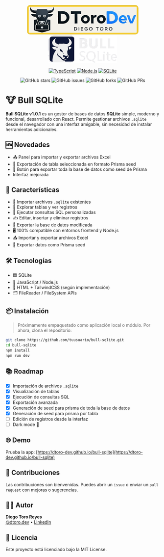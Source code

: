 <div align="center">
  <a href="https://dtoro-dev-portfolio.netlify.app/">
    <img src="https://raw.githubusercontent.com/dtoro-dev/minimalist-portfolio/master/src/assets/logo-2.2.webp" height="90px" width="auto" style="background-color: #f2f1eb; border-radius: 10px; border: 3px solid #e8c538" />
  </a> 


<img src="https://raw.githubusercontent.com/dtoro-dev/bull-sqlite/refs/heads/master/src/assets/logo-bullsqlite.png" height="90px" width="auto" />

  [![TypeScript](https://img.shields.io/badge/TypeScript-%23007ACC.svg?style=for-the-badge&logo=typescript&logoColor=white)](https://www.typescriptlang.org/)
  [![Node.js](https://img.shields.io/badge/Node.js-%2343853D.svg?style=for-the-badge&logo=node.js&logoColor=white)](https://nodejs.org/)
  [![SQLite](https://img.shields.io/badge/SQLite-%23003B57.svg?style=for-the-badge&logo=sqlite&logoColor=white)](https://sqlite.org/)

  ![GitHub stars](https://img.shields.io/github/stars/dtoro-dev/bull-sqlite)
  ![GitHub issues](https://img.shields.io/github/issues/dtoro-dev/bull-sqlite)
  ![GitHub forks](https://img.shields.io/github/forks/dtoro-dev/bull-sqlite)
  ![GitHub PRs](https://img.shields.io/github/issues-pr/dtoro-dev/bull-sqlite)
</div>

# 🐮 Bull SQLite

**Bull SQLite v1.0.1** es un gestor de bases de datos **SQLite** simple, moderno y funcional, desarrollado con React. Permite gestionar archivos `.sqlite` desde el navegador con una interfaz amigable, sin necesidad de instalar herramientas adicionales.

## 🆕 Novedades

- 📤 Panel para importar y exportar archivos Excel
- 🌱 Exportación de tabla seleccionada en formato Prisma seed
- 🧾 Botón para exportar toda la base de datos como seed de Prisma
- Interfaz mejorada

## 🚀 Características

- 📂 Importar archivos `.sqlite` existentes
- 🧭 Explorar tablas y ver registros
- 📝 Ejecutar consultas SQL personalizadas
- ✍️ Editar, insertar y eliminar registros
- 💾 Exportar la base de datos modificada
- 🖥️ 100% compatible con entornos frontend y Node.js
- 📤 Importar y exportar archivos Excel
- 🌱 Exportar datos como Prisma seed

## 🛠️ Tecnologías

- 🟦 SQLite
- 🧠 JavaScript / Node.js
- 🧱 HTML + TailwindCSS (según implementación)
- 🗂️ FileReader / FileSystem APIs

## 📦 Instalación

> Próximamente empaquetado como aplicación local o módulo. Por ahora, clona el repositorio:

```bash
git clone https://github.com/tuusuario/bull-sqlite.git
cd bull-sqlite
npm install
npm run dev
```


## 📚 Roadmap

- [x] Importación de archivos `.sqlite`
- [x] Visualización de tablas
- [x] Ejecución de consultas SQL
- [x] Exportación avanzada
- [x] Generación de seed para prisma de toda la base de datos
- [x] Generación de seed para prisma por tabla
- [ ] Edición de registros desde la interfaz
- [ ] Dark mode 🌙

## 🌐 Demo

Prueba la app: [https://dtoro-dev.github.io/bull-sqlite](https://dtoro-dev.github.io/bull-sqlite)

## 🤝 Contribuciones

Las contribuciones son bienvenidas. Puedes abrir un `issue` o enviar un `pull request` con mejoras o sugerencias.

## 🧑‍💻 Autor

**Diego Toro Reyes**  
[@dtoro.dev](https://github.com/DToroDev) • [LinkedIn](https://www.linkedin.com/in/diego-toro-reyes-7145ba136/)

## 📄 Licencia

Este proyecto está licenciado bajo la MIT License.

